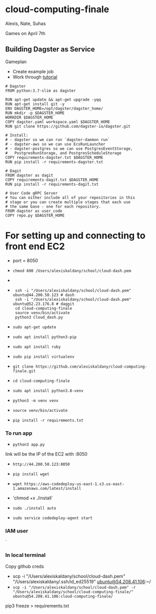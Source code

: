# cloud-computing-finale

Alexis, Nate, Suhas

Games on April 7th

## Building Dagster as Service

Gameplan

- Create example job
- Work through [tutorial](https://github.com/dagster-io/dagster/tree/0.14.8/examples/deploy_ecs)


```
# Dagster
FROM python:3.7-slim as dagster

RUN apt-get update && apt-get upgrade -yqq
RUN apt-get install git -y
ENV DAGSTER_HOME=/opt/dagster/dagster_home/
RUN mkdir -p $DAGSTER_HOME
WORKDIR $DAGSTER_HOME
COPY dagster.yaml workspace.yaml $DAGSTER_HOME
RUN git clone https://github.com/dagster-io/dagster.git

# Install:
# - dagster so we can run `dagster-daemon run`
# - dagster-aws so we can use EcsRunLauncher
# - dagster-postgres so we can use PostgresEventStorage,
#   PostgresRunStorage, and PostgresScheduleStorage
COPY requirements-dagster.txt $DAGSTER_HOME
RUN pip install -r requirements-dagster.txt

# Dagit
FROM dagster as dagit
COPY requirements-dagit.txt $DAGSTER_HOME
RUN pip install -r requirements-dagit.txt

# User Code gRPC Server
# You can either include all of your repositories in this
# stage or you can create multiple stages that each use
# the same base - one for each repository.
FROM dagster as user_code
COPY repo.py $DAGSTER_HOME
```

# For setting up and connecting to front end EC2

- port = 8050
- `chmod 600 /Users/alexiskaldany/school/cloud-dash.pem`
-
- ```
   ssh -i "/Users/alexiskaldany/school/cloud-dash.pem" ubuntu@44.200.50.123 # dash
   ssh -i "/Users/alexiskaldany/school/cloud-dash.pem" ubuntu@52.23.176.8 # daggit
   cd cloud-computing-finale
   source venv/bin/activate
   python3 Cloud_dash.py
   ```

- `sudo apt-get update`
- `sudo apt install python3-pip`
- `sudo apt install ruby`
- `sudo pip install virtualenv`
- `git clone https://github.com/alexiskaldany/cloud-computing-finale.git`
- `cd cloud-computing-finale`
- `sudo apt install python3.8-venv`
- `python3 -m venv venv`
- `source venv/bin/activate`
- `pip install -r requirements.txt`

### To run app

- `python3 app.py`

link will be the IP of the EC2 with :8050

- `http://44.200.50.123:8050`

- `pip install wget`
- `wget https://aws-codedeploy-us-east-1.s3.us-east-1.amazonaws.com/latest/install`
- 'chmod +x ./install`
- `sudo ./install auto`
- `sudo service codedeploy-agent start`

### IAM user

`

### In local terminal

Copy github creds

- scp -i "/Users/alexiskaldany/school/cloud-dash.pem" "/Users/alexiskaldany/.ssh/id_ed25519" ubuntu@54.208.41.106:~/
- `scp -i "/Users/alexiskaldany/school/cloud-dash.pem" -r "/Users/alexiskaldany/school/cloud-computing-finale/" ubuntu@54.208.41.106:cloud-computing-finale/`

pip3 freeze > requirements.txt
